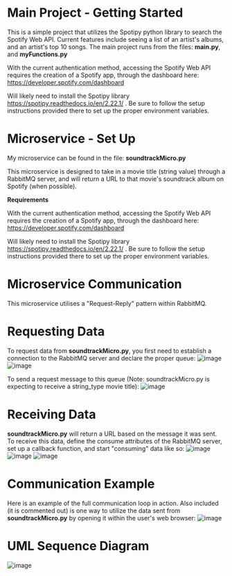 # Main Project - Getting Started
This is a simple project that utilizes the Spotipy python library to search the Spotify Web API. Current features include seeing a list of an artist's albums, and an artist's top 10 songs.
The main project runs from the files: <b>main.py</b>, and <b>myFunctions.py</b>

With the current authentication method, accessing the Spotify Web API requires the creation of a Spotify app, through the dashboard here: https://developer.spotify.com/dashboard

Will likely need to install the Spotipy library https://spotipy.readthedocs.io/en/2.22.1/ .
Be sure to follow the setup instructions provided there to set up the proper environment variables.

# Microservice - Set Up
My microservice can be found in the file: <b>soundtrackMicro.py</b>

This microservice is designed to take in a movie title (string value) through a RabbitMQ server, and will return a URL to that movie's soundtrack album on Spotify (when possible).

<b>Requirements</b>

With the current authentication method, accessing the Spotify Web API requires the creation of a Spotify app, through the dashboard here: https://developer.spotify.com/dashboard

Will likely need to install the Spotipy library https://spotipy.readthedocs.io/en/2.22.1/ .
Be sure to follow the setup instructions provided there to set up the proper environment variables.


# Microservice Communication
This microservice utilises a "Request-Reply" pattern within RabbitMQ.

# Requesting Data
To request data from <b>soundtrackMicro.py</b>, you first need to establish a connection to the RabbitMQ server and declare the proper queue:
![image](https://github.com/CRTMCQ/CS361---Project/assets/146783107/3f0bea14-a5f6-4d33-b540-a432ca30fd0e)
![image](https://github.com/CRTMCQ/CS361---Project/assets/146783107/3a3dfaa2-56e9-49ed-b731-91a9d25f02e0)

To send a request message to this queue (Note: soundtrackMicro.py is expecting to receive a string_type movie title):
![image](https://github.com/CRTMCQ/CS361---Project/assets/146783107/5a9486d4-0d77-4493-b9c9-d020d30c6c7d)


# Receiving Data
<b>soundtrackMicro.py</b> will return a URL based on the message it was sent. To receive this data, define the consume attributes of the RabbitMQ server, set up a callback function, and start "consuming" data like so: 
![image](https://github.com/CRTMCQ/CS361---Project/assets/146783107/7efff2dc-1d4b-49fb-adbc-0e1e6078583f)
![image](https://github.com/CRTMCQ/CS361---Project/assets/146783107/946297c4-e949-41b8-9a27-1f069fa6526a)
![image](https://github.com/CRTMCQ/CS361---Project/assets/146783107/02ec5913-eb27-4b21-bb72-dd3e47bb7a36)


# Communication Example
Here is an example of the full communication loop in action. Also included (it is commented out) is one way to utilize the data sent from <b>soundtrackMicro.py</b> by opening it within the user's web browser:
![image](https://github.com/CRTMCQ/CS361---Project/assets/146783107/708e51d5-1871-4a51-ab6e-23e612037e67)


# UML Sequence Diagram
![image](https://github.com/CRTMCQ/CS361---Project/assets/146783107/89739e8e-acdb-4b42-835b-490bec877721)

